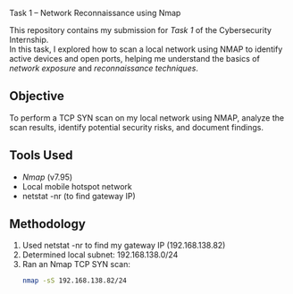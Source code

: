  Task 1 – Network Reconnaissance using Nmap

This repository contains my submission for *Task 1* of the Cybersecurity Internship.  
In this task, I explored how to scan a local network using NMAP to identify active devices and open ports, helping me understand the basics of *network exposure* and *reconnaissance techniques*.



##  Objective

To perform a TCP SYN scan on my local network using NMAP, analyze the scan results, identify potential security risks, and document findings.



##  Tools Used

- *Nmap* (v7.95)
- Local mobile hotspot network
- netstat -nr (to find gateway IP)



##  Methodology

1. Used netstat -nr to find my gateway IP (192.168.138.82)
2. Determined local subnet: 192.168.138.0/24
3. Ran an Nmap TCP SYN scan:
   ```bash
   nmap -sS 192.168.138.82/24